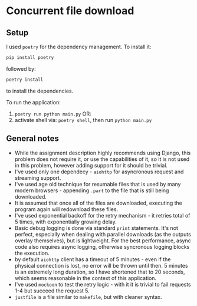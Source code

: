 # Concurrent file download

## Setup

I used `poetry` for the dependency management. To install it:
```bash
pip install poetry
```

followed by:
```bash
poetry install
```
to install the dependencies.

To run the application:
1. `poetry run python main.py`
OR:
2. activate shell via: `poetry shell`, then run `python main.py`

## General notes

- While the assignment description highly recommends using Django, this problem does not require it, or use the capabilities of it, so it is not used in this problem, however adding support for it should be trivial.
- I've used only one dependecy - `aiohttp` for asyncronous request and streaming support.
- I've used age old technique for resumable files that is used by many modern browsers - appending `.part` to the file that is still being downloaded.
- It is assumed that once all of the files are downloaded, executing the program again will redownload these files.
- I've used exponential backoff for the retry mechanism - it retries total of 5 times, with exponentially growing delay.
- Basic debug logging is done via standard `print` statements. It's not perfect, especially when dealing with parallel downloads (as the outputs overlay themselves), but is lightweight. For the best performance, async code also requires async logging, otherwise syncronous logging blocks the execution.
- by default `aiohttp` client has a timeout of 5 minutes - even if the physical connection is lost, no error will be thrown until then. 5 minutes is an extremely long duration, so I have shortened that to 20 seconds, which seems reasonable in the context of this application.
- I've used `mockoon` to test the retry logic - with it it is trivial to fail requests 1-4 but succeed the request 5.
- `justfile` is a file similar to `makefile`, but with cleaner syntax.
